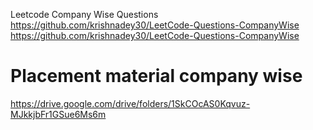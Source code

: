 Leetcode Company Wise Questions https://github.com/krishnadey30/LeetCode-Questions-CompanyWise https://github.com/krishnadey30/LeetCode-Questions-CompanyWise

# Placement material company wise
https://drive.google.com/drive/folders/1SkCOcAS0Kqvuz-MJkkjbFr1GSue6Ms6m

